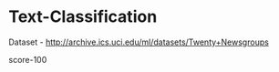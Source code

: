 # Text-Classification
Dataset - http://archive.ics.uci.edu/ml/datasets/Twenty+Newsgroups

score-100
